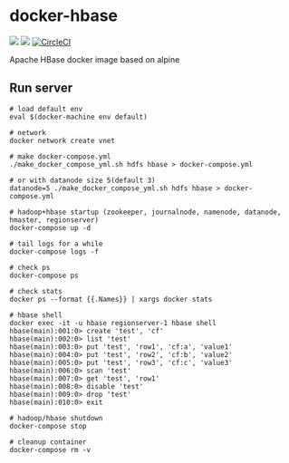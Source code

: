 # docker-hbase

[![](https://images.microbadger.com/badges/image/smizy/hbase:1.2.2-alpine.svg)](http://microbadger.com/images/smizy/hbase:1.2.2-alpine "Get your own image badge on microbadger.com")
[![](https://images.microbadger.com/badges/version/smizy/hbase:1.2.2-alpine.svg)](http://microbadger.com/images/smizy/hbase:1.2.2-alpine "Get your own version badge on microbadger.com")
[![CircleCI](https://circleci.com/gh/smizy/docker-hbase.svg?style=shield&circle-token=c37476ccaf10f385fa251abd7a45c7e93817db0f)](https://circleci.com/gh/smizy/docker-hbase)

Apache HBase docker image based on alpine

## Run server
```
# load default env
eval $(docker-machine env default)

# network 
docker network create vnet

# make docker-compose.yml 
./make_docker_compose_yml.sh hdfs hbase > docker-compose.yml

# or with datanode size 5(default 3)  
datanode=5 ./make_docker_compose_yml.sh hdfs hbase > docker-compose.yml

# hadoop+hbase startup (zookeeper, journalnode, namenode, datanode, hmaster, regionserver)
docker-compose up -d

# tail logs for a while
docker-compose logs -f

# check ps
docker-compose ps

# check stats
docker ps --format {{.Names}} | xargs docker stats

# hbase shell
docker exec -it -u hbase regionserver-1 hbase shell
hbase(main):001:0> create 'test', 'cf'
hbase(main):002:0> list 'test'
hbase(main):003:0> put 'test', 'row1', 'cf:a', 'value1'
hbase(main):004:0> put 'test', 'row2', 'cf:b', 'value2'
hbase(main):005:0> put 'test', 'row3', 'cf:c', 'value3'
hbase(main):006:0> scan 'test'
hbase(main):007:0> get 'test', 'row1'
hbase(main):008:0> disable 'test'
hbase(main):009:0> drop 'test'
hbase(main):010:0> exit

# hadoop/hbase shutdown  
docker-compose stop

# cleanup container
docker-compose rm -v
```